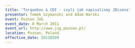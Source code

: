 ```yaml
---
title: 'Torquebox & CDI - czyli jak napisalismy JBisona'
presentor: Tomek Szymanski and Adam Warski
event: Poznan JUG
event_date: 8 March 2011
event_url: http://www.jug.poznan.pl/
location: Poznan, Poland
effective_date: 20110309
---
```


